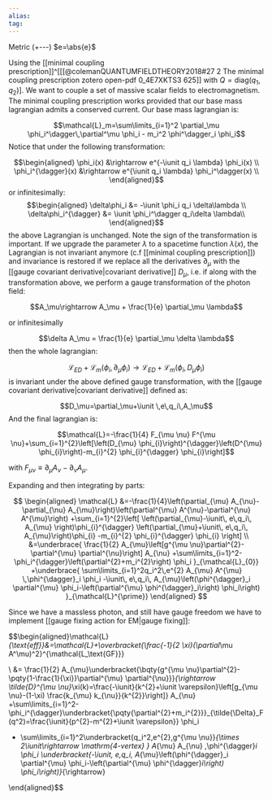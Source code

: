 ```yaml
---
alias:
tag:
---
```


Metric (+---)
$e=\abs{e}$


Using the [[minimal coupling prescription]]^[[[@colemanQUANTUMFIELDTHEORY2018#27 2 The minimal coupling prescription zotero open-pdf 0_4E7XKTS3 625]] with $Q=\text{diag}(q_1,q_2)$]. We want to couple a set of massive scalar fields to electromagnetism. The minimal coupling prescription works provided that our base mass lagrangian admits a conserved current.
Our base mass lagrangian is: 

$$\mathcal{L}_m=\sum\limits_{i=1}^2 \partial_\mu \phi_i^\dagger\,\partial^\mu \phi_i - m_i^2 \phi^\dagger_i \phi_i$$
Notice that under the following transformation:

$$\begin{aligned}
\phi_i(x) &\rightarrow e^{-\iunit q_i \lambda} \phi_i(x) \\
\phi_i^{\dagger}(x) &\rightarrow e^{\iunit q_i \lambda} \phi_i^\dagger(x) \\
\end{aligned}$$
or infinitesimally:
$$\begin{aligned}
\delta\phi_i &= -\iunit  \phi_i q_i \delta\lambda \\
\delta\phi_i^{\dagger} &= \iunit  \phi_i^\dagger q_i\delta \lambda\\
\end{aligned}$$
the above Lagrangian is unchanged. Note the sign of the transformation is important. If we upgrade the parameter $\lambda$ to a spacetime function $\lambda(x)$, the Lagrangian is not invariant anymore (c.f [[minimal coupling prescription]]) and invariance is restored if we replace all the derivatives $\partial_\mu$ with the [[gauge covariant derivative|covariant derivative]] $D_\mu$, i.e. if along with the transformation above, we perform a gauge transformation of the photon field:

$$A_\mu\rightarrow A_\mu + \frac{1}{e} \partial_\mu \lambda$$

or infinitesimally

$$\delta A_\mu = \frac{1}{e} \partial_\mu \delta \lambda$$
then the whole lagrangian: 

$$\mathcal{L}_{ED}+\mathcal{L}_{m}(\phi_i,\partial_\mu \phi_i)\rightarrow \mathcal{L}_{ED}+\mathcal{L}_{m}(\phi_i,D_\mu \phi_i)$$
is invariant under the above defined gauge transformation, with the [[gauge covariant derivative|covariant derivative]] defined as:

$$D_\mu=\partial_\mu+\iunit \,e\,q_i\,A_\mu$$
And the final lagrangian is:


$$\mathcal{L}=-\frac{1}{4} F_{\mu \nu} F^{\mu \nu}+\sum_{i=1}^{2}\left[\left(D_{\mu} \phi_{i}\right)^{\dagger}\left(D^{\mu} \phi_{i}\right)-m_{i}^{2} \phi_{i}^{\dagger} \phi_{i}\right]$$

with $F_{\mu \nu} \equiv \partial_{\mu} A_{\nu}-\partial_{\nu} A_{\mu}$.

Expanding and then integrating by parts:

$$
\begin{aligned}
\mathcal{L} &=-\frac{1}{4}\left(\partial_{\mu} A_{\nu}-\partial_{\nu} A_{\mu}\right)\left(\partial^{\mu} A^{\nu}-\partial^{\nu} A^{\mu}\right)
+\sum_{i=1}^{2}\left[
    \left(\partial_{\mu}-\iunit\, e\,q_i\, A_{\mu} \right)\phi_{i}^{\dagger}
    \left(\partial_{\mu}+\iunit\, e\,q_i\, A_{\mu}\right)\phi_{i}
    -m_{i}^{2} \phi_{i}^{\dagger} \phi_{i}
    \right]
 \\
&=\underbrace{
    \frac{1}{2} A_{\mu}\left[g^{\mu \nu}\partial^{2}-\partial^{\mu} \partial^{\nu}\right] A_{\nu}
    +\sum\limits_{i=1}^2-\phi_i^{\dagger}\left(\partial^{2}+m_i^{2}\right) \phi_i
    }_{\mathcal{L}_{0}}
+\underbrace{
    \sum\limits_{i=1}^2q_i^2\,e^{2} A_{\mu} A^{\mu} \,\phi^{\dagger}_i \phi_i
    -\iunit\, e\,q_i\, A_{\mu}\left(\phi^{\dagger}_i \partial^{\mu} \phi_i-\left(\partial^{\mu} \phi^{\dagger}_i\right) \phi_i\right)
    }_{\mathcal{L}^{\prime}}
\end{aligned}
$$

Since we have a massless photon, and still have gauge freedom we have to implement [[gauge fixing action for EM|gauge fixing]]:

$$\begin{aligned}\mathcal{L}_{\text{eff}}&=\mathcal{L}+\overbracket{\frac{-1}{2 \xi}(\partial_\mu A^\mu)^2}^{\mathcal{L_\text{GF}}}

 \\
&=
    \frac{1}{2} A_{\mu}\underbracket{\bqty{g^{\mu \nu}\partial^{2}-\pqty{1-\frac{1}{\xi}}\partial^{\mu} \partial^{\nu}}}_{\rightarrow \tilde{D}^{\mu \nu}_\xi(k)=\frac{-\iunit}{k^{2}+\iunit \varepsilon}\left[g_{\mu \nu}-(1-\xi) \frac{k_{\mu} k_{\nu}}{k^{2}}\right]} A_{\nu}
    +\sum\limits_{i=1}^2-\phi_i^{\dagger}\underbracket{\pqty{\partial^{2}+m_i^{2}}}_{\tilde{\Delta}_F(q^2)=\frac{\iunit}{p^{2}-m^{2}+\iunit \varepsilon}} \phi_i
    
+
    \sum\limits_{i=1}^2\underbracket{q_i^2\,e^{2}\,g^{\mu \nu}}_{\times 2\iunit\rightarrow \mathrm{4-vertex} } A_{\mu} A_{\nu} \,\phi^{\dagger}_i \phi_i
    \underbracket{-\iunit\, e\,q_i\, A_{\mu}\left(\phi^{\dagger}_i \partial^{\mu} \phi_i-\left(\partial^{\mu} \phi^{\dagger}_i\right) \phi_i\right)}_{\rightarrow}
    
\end{aligned}$$


